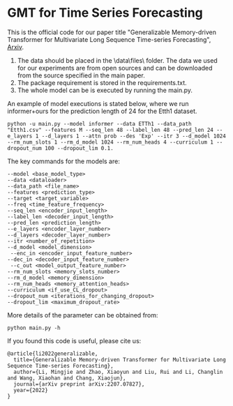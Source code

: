 # GMT for Time Series Forecasting
 This is the official code for our paper title "Generalizable Memory-driven Transformer for Multivariate Long Sequence Time-series Forecasting", [Arxiv](https://arxiv.org/abs/2207.07827).



1. The data should be placed in the \data\files\ folder. The data we used for our experiments are from open sources and can be downloaded from the source specified in the main paper. 
2. The package requirement is stored in the requirements.txt.
3. The whole model can be is executed by running the main.py. 


An example of model executions is stated below, where we run informer+ours for the prediction length of 24 for the Etth1 dataset.

```
python -u main.py --model informer --data ETTh1 --data_path "Etth1.csv" --features M --seq_len 48 --label_len 48 --pred_len 24 --e_layers 1 --d_layers 1 --attn prob --des 'Exp' --itr 3 --d_model 1024 --rm_num_slots 1 --rm_d_model 1024 --rm_num_heads 4 --curriculum 1 --dropout_num 100 --dropout_lim 0.1.
```

The key commands for the models are:

```
--model <base_model_type> 
--data <dataloader> 
--data_path <file_name> 
--features <prediction_type> 
--target <target_variable> 
--freq <time_feature_frequency> 
--seq_len <encoder_input_length> 
--label_len <decoder_input_length> 
--pred_len <prediction_length> 
--e_layers <encoder_layer_number> 
--d_layers <decoder_layer_number> 
--itr <number_of_repetition> 
--d_model <model_dimension>
 --enc_in <encoder_input_feature_number> 
--dec_in <decoder_input_feature_number>
 --c_out <model_output_feature_number> 
--rm_num_slots <memory_slots_number> 
--rm_d_model <memory_dimension> 
--rm_num_heads <memory_attention_heads> 
--curriculum <if_use_CL_dropout> 
--dropout_num <iterations_for_changing_dropout>
--dropout_lim <maximum_dropout_rate> 
```

More details of the parameter can be obtained from: 

```
python main.py -h
```

If you found this code is useful, please cite us:
```
@article{li2022generalizable,
  title={Generalizable Memory-driven Transformer for Multivariate Long Sequence Time-series Forecasting},
  author={Li, Mingjie and Zhao, Xiaoyun and Liu, Rui and Li, Changlin and Wang, Xiaohan and Chang, Xiaojun},
  journal={arXiv preprint arXiv:2207.07827},
  year={2022}
}
```
